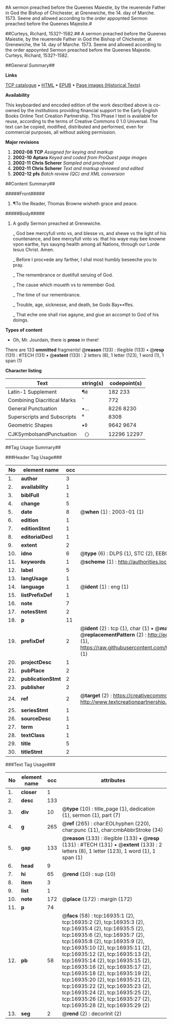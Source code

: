 #A sermon preached before the Queenes Maiestie, by the reuerende Father in God the Bishop of Chichester, at Grenewiche, the 14. day of Marche. 1573. Seene and allowed according to the order appoynted Sermon preached before the Queenes Majestie.#

##Curteys, Richard, 1532?-1582.##
A sermon preached before the Queenes Maiestie, by the reuerende Father in God the Bishop of Chichester, at Grenewiche, the 14. day of Marche. 1573. Seene and allowed according to the order appoynted
Sermon preached before the Queenes Majestie.
Curteys, Richard, 1532?-1582.

##General Summary##

**Links**

[TCP catalogue](http://www.ota.ox.ac.uk/tcp/)  • 
[HTML](http://tei.it.ox.ac.uk/tcp/Texts-HTML/free/A19/A19717.html)  • 
[EPUB](http://tei.it.ox.ac.uk/tcp/Texts-EPUB/free/A19/A19717.epub) • 
[Page images (Historical Texts)](https://data.historicaltexts.jisc.ac.uk/view?pubId=eebo-99851649e&pageId=eebo-99851649e-16935-1)

**Availability**

This keyboarded and encoded edition of the
	       work described above is co-owned by the institutions
	       providing financial support to the Early English Books
	       Online Text Creation Partnership. This Phase I text is
	       available for reuse, according to the terms of Creative
	       Commons 0 1.0 Universal. The text can be copied,
	       modified, distributed and performed, even for
	       commercial purposes, all without asking permission.

**Major revisions**

1. __2002-08__ __TCP__ *Assigned for keying and markup*
1. __2002-10__ __Aptara__ *Keyed and coded from ProQuest page images*
1. __2002-11__ __Chris Scherer__ *Sampled and proofread*
1. __2002-11__ __Chris Scherer__ *Text and markup reviewed and edited*
1. __2002-12__ __pfs__ *Batch review (QC) and XML conversion*

##Content Summary##

#####Front#####

1. ¶To the Reader, Thomas
Browne wisheth grace and peace.

#####Body#####

1. A godly Sermon preached
at Grenewiche.

    _ God bee mercyfull vnto vs, and blesse vs, and
shewe vs the light of his countenance, and
bee mercyfull vnto vs: that his waye may
bee knowne vpon earthe, hys sauyng health
among all Nations, through our Lorde Iesus
Christ. Amen.

    _ Before I proc•ede any farther, I shal most
humbly beseeche you to pray.

    _ The remembrance or duetifull
seruing of God.

    _ The cause which moueth vs to
remember God.

    _ The time of our remembrance.

    _ Trouble, age, sicknesse, and death, be
Gods Bay••ffes.

    _ That eche one shall rise agayne, and giue an
accompt to God of his doings.

**Types of content**

  * Oh, Mr. Jourdain, there is **prose** in there!

There are 133 **ommitted** fragments! 
 @__reason__ (133) : illegible (133)  •  @__resp__ (131) : #TECH (131)  •  @__extent__ (133) : 2 letters (8), 1 letter (123), 1 word (1), 1 span (1)

**Character listing**


|Text|string(s)|codepoint(s)|
|---|---|---|
|Latin-1 Supplement|¶é|182 233|
|Combining             Diacritical Marks|̄|772|
|General Punctuation|•…|8226 8230|
|Superscripts             and Subscripts|⁴|8308|
|Geometric Shapes|▪◊|9642 9674|
|CJKSymbolsandPunctuation|〈〉|12296 12297|

##Tag Usage Summary##

###Header Tag Usage###

|No|element name|occ|attributes|
|---|---|---|---|
|1.|__author__|3||
|2.|__availability__|1||
|3.|__biblFull__|1||
|4.|__change__|5||
|5.|__date__|8| @__when__ (1) : 2003-01 (1)|
|6.|__edition__|1||
|7.|__editionStmt__|1||
|8.|__editorialDecl__|1||
|9.|__extent__|2||
|10.|__idno__|6| @__type__ (6) : DLPS (1), STC (2), EEBO-CITATION (1), PROQUEST (1), VID (1)|
|11.|__keywords__|1| @__scheme__ (1) : http://authorities.loc.gov/ (1)|
|12.|__label__|5||
|13.|__langUsage__|1||
|14.|__language__|1| @__ident__ (1) : eng (1)|
|15.|__listPrefixDef__|1||
|16.|__note__|7||
|17.|__notesStmt__|2||
|18.|__p__|11||
|19.|__prefixDef__|2| @__ident__ (2) : tcp (1), char (1)  •  @__matchPattern__ (2) : ([0-9\-]+):([0-9IVX]+) (1), (.+) (1)  •  @__replacementPattern__ (2) : http://eebo.chadwyck.com/downloadtiff?vid=$1&page=$2 (1), https://raw.githubusercontent.com/textcreationpartnership/Texts/master/tcpchars.xml#$1 (1)|
|20.|__projectDesc__|1||
|21.|__pubPlace__|2||
|22.|__publicationStmt__|2||
|23.|__publisher__|2||
|24.|__ref__|2| @__target__ (2) : https://creativecommons.org/publicdomain/zero/1.0/ (1), http://www.textcreationpartnership.org/docs/. (1)|
|25.|__seriesStmt__|1||
|26.|__sourceDesc__|1||
|27.|__term__|1||
|28.|__textClass__|1||
|29.|__title__|5||
|30.|__titleStmt__|2||


###Text Tag Usage###

|No|element name|occ|attributes|
|---|---|---|---|
|1.|__closer__|1||
|2.|__desc__|133||
|3.|__div__|10| @__type__ (10) : title_page (1), dedication (1), sermon (1), part (7)|
|4.|__g__|265| @__ref__ (265) : char:EOLhyphen (220), char:punc (11), char:cmbAbbrStroke (34)|
|5.|__gap__|133| @__reason__ (133) : illegible (133)  •  @__resp__ (131) : #TECH (131)  •  @__extent__ (133) : 2 letters (8), 1 letter (123), 1 word (1), 1 span (1)|
|6.|__head__|9||
|7.|__hi__|65| @__rend__ (10) : sup (10)|
|8.|__item__|3||
|9.|__list__|1||
|10.|__note__|172| @__place__ (172) : margin (172)|
|11.|__p__|74||
|12.|__pb__|58| @__facs__ (58) : tcp:16935:1 (2), tcp:16935:2 (2), tcp:16935:3 (2), tcp:16935:4 (2), tcp:16935:5 (2), tcp:16935:6 (2), tcp:16935:7 (2), tcp:16935:8 (2), tcp:16935:9 (2), tcp:16935:10 (2), tcp:16935:11 (2), tcp:16935:12 (2), tcp:16935:13 (2), tcp:16935:14 (2), tcp:16935:15 (2), tcp:16935:16 (2), tcp:16935:17 (2), tcp:16935:18 (2), tcp:16935:19 (2), tcp:16935:20 (2), tcp:16935:21 (2), tcp:16935:22 (2), tcp:16935:23 (2), tcp:16935:24 (2), tcp:16935:25 (2), tcp:16935:26 (2), tcp:16935:27 (2), tcp:16935:28 (2), tcp:16935:29 (2)|
|13.|__seg__|2| @__rend__ (2) : decorInit (2)|

